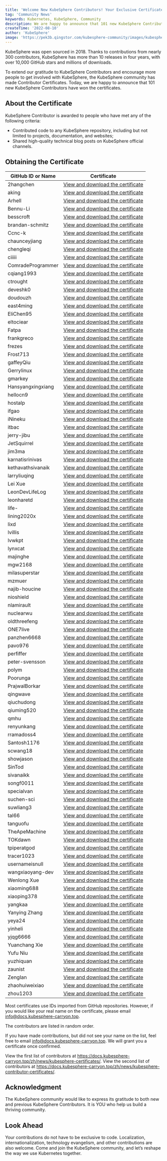 ```yaml
---
title: 'Welcome New KubeSphere Contributors! Your Exclusive Certificate Is Ready!'  
tag: 'Community News'  
keywords: Kubernetes, KubeSphere, Community 
description: We are happy to announce that 101 new KubeSphere Contributors have won the certificates.
createTime: '2022-08-10'  
author: 'KubeSphere'  
image: 'https://pek3b.qingstor.com/kubesphere-community/images/kubesphere-contributor-en.png'
---
```


KubeSphere was open sourced in 2018. Thanks to contributions from nearly 300 contributors, KubeSphere has more than 10 releases in four years, with over 10,000 GitHub stars and millions of downloads.

To extend our gratitude to KubeSphere Contributors and encourage more people to get involved with KubeSphere, the KubeSphere community has made Contributor Certificates. Today, we are happy to announce that 101 new KubeSphere Contributors have won the certificates.

## About the Certificate

KubeSphere Contributor is awarded to people who have met any of the following criteria:
- Contributed code to any KubeSphere repository, including but not limited to projects, documentation, and websites;
- Shared high-quality technical blog posts on KubeSphere official channels.

## Obtaining the Certificate

| GitHub ID or Name | Certificate |
| ---- | ---- |
|2hangchen|[View and download the certificate](https://pek3b.qingstor.com/kubesphere-community/images/contributor-2hangchen.png) |
|aking|[View and download the certificate](https://pek3b.qingstor.com/kubesphere-community/images/contributor-aking.png)|
|Arhell|[View and download the certificate](https://pek3b.qingstor.com/kubesphere-community/images/contributor-Arhell.png)|
|Bennu-Li|[View and download the certificate](https://pek3b.qingstor.com/kubesphere-community/images/contributor-Bennu-Li.png)|
|besscroft|[View and download the certificate](https://pek3b.qingstor.com/kubesphere-community/images/contributor-besscroft.png)|
|brandan-schmitz|[View and download the certificate](https://pek3b.qingstor.com/kubesphere-community/images/contributor-brandan-schmitz1.png)|
|Ccnc-k|[View and download the certificate](https://pek3b.qingstor.com/kubesphere-community/images/contributor-Ccnc-k.png)|
|chaunceyjiang|[View and download the certificate](https://pek3b.qingstor.com/kubesphere-community/images/contributor-chaunceyjiang.png)|
|chengleqi|[View and download the certificate](https://pek3b.qingstor.com/kubesphere-community/images/contributor-chengleqi.png)|
|ciiiii|[View and download the certificate](https://pek3b.qingstor.com/kubesphere-community/images/contributor-ciiiii.png)|
|ComradeProgrammer|[View and download the certificate](https://pek3b.qingstor.com/kubesphere-community/images/contributor-ComradeProgrammer.png)|
|cqiang1993|[View and download the certificate](https://pek3b.qingstor.com/kubesphere-community/images/contributor-cqiang1993.png)|
|ctrought|[View and download the certificate](https://pek3b.qingstor.com/kubesphere-community/images/contributor-ctrought.png)|
|deveshk0|[View and download the certificate](https://pek3b.qingstor.com/kubesphere-community/images/contributor-deveshk0.png)|
|doudouzh|[View and download the certificate](https://pek3b.qingstor.com/kubesphere-community/images/contributor-doudouzh.png)|
|east4ming|[View and download the certificate](https://pek3b.qingstor.com/kubesphere-community/images/contributor-east4ming.png)|
|EliChen95|[View and download the certificate](https://pek3b.qingstor.com/kubesphere-community/images/contributor-EliChen95.png)|
|eltociear|[View and download the certificate](https://pek3b.qingstor.com/kubesphere-community/images/contributor-eltociear.png)|
|Fatpa|[View and download the certificate](https://pek3b.qingstor.com/kubesphere-community/images/contributor-Fatpa.png)|
|frankgreco|[View and download the certificate](https://pek3b.qingstor.com/kubesphere-community/images/contributor-frankgreco.png)|
|frezes|[View and download the certificate](https://pek3b.qingstor.com/kubesphere-community/images/contributor-frezes.png)|
|Frost713|[View and download the certificate](https://pek3b.qingstor.com/kubesphere-community/images/contributor-Frost713.png)|
|gaffeyQiu|[View and download the certificate](https://pek3b.qingstor.com/kubesphere-community/images/contributor-gaffeyQiu.png)|
|Gerrylinux|[View and download the certificate](https://pek3b.qingstor.com/kubesphere-community/images/contributor-Gerrylinux.png)|
|gmarkey|[View and download the certificate](https://pek3b.qingstor.com/kubesphere-community/images/contributor-gmarkey.png)|
|Hansyangxingxiang|[View and download the certificate](https://pek3b.qingstor.com/kubesphere-community/images/contributor-Hansyangxingxiang.png)|
|hellocn9|[View and download the certificate](https://pek3b.qingstor.com/kubesphere-community/images/contributor-hellocn9.png)|
|hostalp|[View and download the certificate](https://pek3b.qingstor.com/kubesphere-community/images/contributor-hostalp.png)|
|ifgao|[View and download the certificate](https://pek3b.qingstor.com/kubesphere-community/images/contributor-ifgao.png)|
|iNineku|[View and download the certificate](https://pek3b.qingstor.com/kubesphere-community/images/contributor-iNineku.png)|
|itbac|[View and download the certificate](https://pek3b.qingstor.com/kubesphere-community/images/contributor-itbac.png)|
|jerry-jibu|[View and download the certificate](https://pek3b.qingstor.com/kubesphere-community/images/contributor-jerry-jibu.png)|
|JetSquirrel|[View and download the certificate](https://pek3b.qingstor.com/kubesphere-community/images/contributor-JetSquirrel.png)|
|jim3ma|[View and download the certificate](https://pek3b.qingstor.com/kubesphere-community/images/contributor-jim3ma.png)|
|karnatisrinivas|[View and download the certificate](https://pek3b.qingstor.com/kubesphere-community/images/contributor-karnatisrinivas.png)|
|kethavathsivanaik|[View and download the certificate](https://pek3b.qingstor.com/kubesphere-community/images/contributor-kethavathsivanaik.png)|
|larryliuqing|[View and download the certificate](https://pek3b.qingstor.com/kubesphere-community/images/contributor-larryliuqing.png)|
|Lei Xue|[View and download the certificate](https://pek3b.qingstor.com/kubesphere-community/images/contributor-xuelei.png)|
|LeonDevLifeLog|[View and download the certificate](https://pek3b.qingstor.com/kubesphere-community/images/contributor-LeonDevLifeLog.png)|
|leonharetd|[View and download the certificate](https://pek3b.qingstor.com/kubesphere-community/images/contributor-leonharetd.png)|
|life-|[View and download the certificate](https://pek3b.qingstor.com/kubesphere-community/images/contributor-life-.png)|
|lining2020x|[View and download the certificate](https://pek3b.qingstor.com/kubesphere-community/images/contributor-lining2020x.png)|
|lixd|[View and download the certificate](https://pek3b.qingstor.com/kubesphere-community/images/contributor-lixd.png)|
|lvillis|[View and download the certificate](https://pek3b.qingstor.com/kubesphere-community/images/contributor-lvillis.png)|
|lvwkpt|[View and download the certificate](https://pek3b.qingstor.com/kubesphere-community/images/contributor-lvwkpt.png)|
|lynxcat|[View and download the certificate](https://pek3b.qingstor.com/kubesphere-community/images/contributor-lynxcat.png)|
|majinghe|[View and download the certificate](https://pek3b.qingstor.com/kubesphere-community/images/contributor-majinghe.png)|
|mgw2168|[View and download the certificate](https://pek3b.qingstor.com/kubesphere-community/images/contributor-mgw2168.png)|
|milasuperstar|[View and download the certificate](https://pek3b.qingstor.com/kubesphere-community/images/contributor-milasuperstar.png)|
|mzmuer|[View and download the certificate](https://pek3b.qingstor.com/kubesphere-community/images/contributor-mzmuer.png)|
|najib-houcine|[View and download the certificate](https://pek3b.qingstor.com/kubesphere-community/images/contributor-najib-houcine.png)|
|nioshield|[View and download the certificate](https://pek3b.qingstor.com/kubesphere-community/images/contributor-nioshield.png)|
|nlamirault|[View and download the certificate](https://pek3b.qingstor.com/kubesphere-community/images/contributor-nlamirault.png)|
|nuclearwu|[View and download the certificate](https://pek3b.qingstor.com/kubesphere-community/images/contributor-nuclearwu.png)|
|oldthreefeng|[View and download the certificate](https://pek3b.qingstor.com/kubesphere-community/images/contributor-oldthreefeng.png)|
|ONE7live|[View and download the certificate](https://pek3b.qingstor.com/kubesphere-community/images/contributor-ONE7live.png)|
|panzhen6668|[View and download the certificate](https://pek3b.qingstor.com/kubesphere-community/images/contributor-panzhen6668.png)|
|pavo976|[View and download the certificate](https://pek3b.qingstor.com/kubesphere-community/images/contributor-pavo976.png)|
|perfiffer|[View and download the certificate](https://pek3b.qingstor.com/kubesphere-community/images/contributor-perfiffer.png)|
|peter-svensson|[View and download the certificate](https://pek3b.qingstor.com/kubesphere-community/images/contributor-peter-svensson.png)|
|polym|[View and download the certificate](https://pek3b.qingstor.com/kubesphere-community/images/contributor-polym.png)|
|Poorunga|[View and download the certificate](https://pek3b.qingstor.com/kubesphere-community/images/contributor-Poorunga.png)|
|PrajwalBorkar|[View and download the certificate](https://pek3b.qingstor.com/kubesphere-community/images/contributor-PrajwalBorkar.png)|
|qingwave|[View and download the certificate](https://pek3b.qingstor.com/kubesphere-community/images/contributor-qingwave.png)|
|qiuchudong|[View and download the certificate](https://pek3b.qingstor.com/kubesphere-community/images/contributor-qiuchudong.png)|
|qiuming520|[View and download the certificate](https://pek3b.qingstor.com/kubesphere-community/images/contributor-qiuming520.png)|
|qmhu|[View and download the certificate](https://pek3b.qingstor.com/kubesphere-community/images/contributor-qmhu.png)|
|renyunkang|[View and download the certificate](https://pek3b.qingstor.com/kubesphere-community/images/contributor-renyunkang.png)|
|rramadoss4|[View and download the certificate](https://pek3b.qingstor.com/kubesphere-community/images/contributor-rramadoss4.png)|
|Santosh1176|[View and download the certificate](https://pek3b.qingstor.com/kubesphere-community/images/contributor-Santosh1176.png)|
|scwang18|[View and download the certificate](https://pek3b.qingstor.com/kubesphere-community/images/contributor-scwang18.png)|
|showjason|[View and download the certificate](https://pek3b.qingstor.com/kubesphere-community/images/contributor-showjason.png)|
|SinTod|[View and download the certificate](https://pek3b.qingstor.com/kubesphere-community/images/contributor-SinTod.png)|
|sivanaikk|[View and download the certificate](https://pek3b.qingstor.com/kubesphere-community/images/contributor-sivanaikk.png)|
|songf0011|[View and download the certificate](https://pek3b.qingstor.com/kubesphere-community/images/contributor-songf0011.png)|
|specialvan|[View and download the certificate](https://pek3b.qingstor.com/kubesphere-community/images/contributor-specialvan.png)|
|suchen-sci|[View and download the certificate](https://pek3b.qingstor.com/kubesphere-community/images/contributor-suchen-sci.png)|
|suwliang3|[View and download the certificate](https://pek3b.qingstor.com/kubesphere-community/images/contributor-suwliang3.png)|
|tal66|[View and download the certificate](https://pek3b.qingstor.com/kubesphere-community/images/contributor-tal66.png)|
|tanguofu|[View and download the certificate](https://pek3b.qingstor.com/kubesphere-community/images/contributor-tanguofu.png)|
|TheApeMachine|[View and download the certificate](https://pek3b.qingstor.com/kubesphere-community/images/contributor-TheApeMachine.png)|
|TOKdawn|[View and download the certificate](https://pek3b.qingstor.com/kubesphere-community/images/contributor-TOKdawn.png)|
|tpiperatgod|[View and download the certificate](https://pek3b.qingstor.com/kubesphere-community/images/contributor-tpiperatgod.png)|
|tracer1023|[View and download the certificate](https://pek3b.qingstor.com/kubesphere-community/images/contributor-tracer1023.png)|
|usernameisnull|[View and download the certificate](https://pek3b.qingstor.com/kubesphere-community/images/contributor-usernameisnull.png)|
|wangxiaoyang-dev|[View and download the certificate](https://pek3b.qingstor.com/kubesphere-community/images/contributor-wangxiaoyang-dev.png)|
|Wenlong Xue|[View and download the certificate](https://pek3b.qingstor.com/kubesphere-community/images/contributor-xuewenlong.png)|
|xiaoming688|[View and download the certificate](https://pek3b.qingstor.com/kubesphere-community/images/contributor-xiaoming688.png)|
|xiaoping378|[View and download the certificate](https://pek3b.qingstor.com/kubesphere-community/images/contributor-xiaoping378.png)|
|yangkaa|[View and download the certificate](https://pek3b.qingstor.com/kubesphere-community/images/contributor-yangkaa.png)|
|Yanying Zhang|[View and download the certificate](https://pek3b.qingstor.com/kubesphere-community/images/contributor-zhangyanying.png)|
|yeya24|[View and download the certificate](https://pek3b.qingstor.com/kubesphere-community/images/contributor-yeya24.png)|
|yinheli|[View and download the certificate](https://pek3b.qingstor.com/kubesphere-community/images/contributor-yinheli.png)|
|yjqg6666|[View and download the certificate](https://pek3b.qingstor.com/kubesphere-community/images/contributor-yjqg6666.png)|
|Yuanchang Xie|[View and download the certificate](https://pek3b.qingstor.com/kubesphere-community/images/contributor-xieyuanchang.png)|
|Yufu Niu|[View and download the certificate](https://pek3b.qingstor.com/kubesphere-community/images/contributor-niuyufu.png)|
|yuzhiquan|[View and download the certificate](https://pek3b.qingstor.com/kubesphere-community/images/contributor-yuzhiquan.png)|
|zaunist|[View and download the certificate](https://pek3b.qingstor.com/kubesphere-community/images/contributor-zaunist.png)|
|ZengIan|[View and download the certificate](https://pek3b.qingstor.com/kubesphere-community/images/contributor-ZengIan.png)|
|zhaohuiweixiao|[View and download the certificate](https://pek3b.qingstor.com/kubesphere-community/images/contributor-zhaohuiweixiao.png)|
|zhou1203|[View and download the certificate](https://pek3b.qingstor.com/kubesphere-community/images/contributor-zhou1203.png)|


Most certificates use IDs imported from GitHub repositories. However, if you would like your real name on the certificate, please email info@docs.kubesphere-carryon.top.

The contributors are listed in random order.

If you have made contributions, but did not see your name on the list, feel free to email info@docs.kubesphere-carryon.top. We will grant you a certificate once confirmed.

View the first list of contributors at https://docs.kubesphere-carryon.top/zh/news/kubesphere-certificates/.
View the second list of contributors at https://docs.kubesphere-carryon.top/zh/news/kubesphere-contributor-certificates/.

## Acknowledgment

The KubeSphere community would like to express its gratitude to both new and previous KubeSphere Contributors. It is YOU who help us build a thriving community.

## Look Ahead

Your contributions do not have to be exclusive to code. Localization, internationalization, technology evangelism, and other contributions are also welcome. Come and join the KubeSphere community, and let’s reshape the way we use Kubernetes together.

